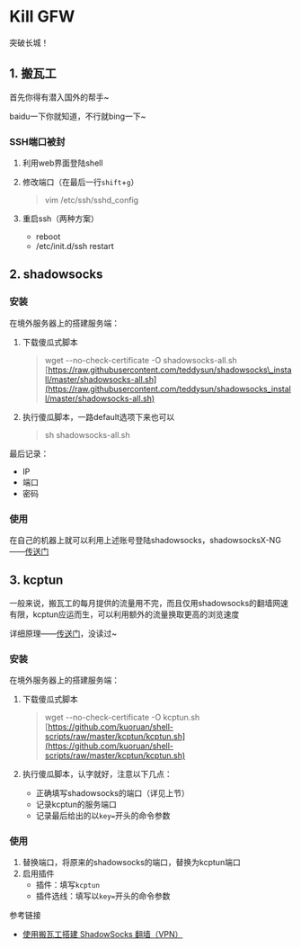 # Kill GFW

突破长城！

## 1. 搬瓦工

首先你得有潜入国外的帮手~

baidu一下你就知道，不行就bing一下~

### SSH端口被封

1. 利用web界面登陆shell
2. 修改端口（在最后一行`shift`+`g`）

   > vim /etc/ssh/sshd\_config

3. 重启ssh（两种方案）
   * reboot
   * /etc/init.d/ssh restart

## 2. shadowsocks

### 安装

在境外服务器上的搭建服务端：

1. 下载傻瓜式脚本

   > wget --no-check-certificate -O shadowsocks-all.sh [https://raw.githubusercontent.com/teddysun/shadowsocks\_install/master/shadowsocks-all.sh](https://raw.githubusercontent.com/teddysun/shadowsocks_install/master/shadowsocks-all.sh)

2. 执行傻瓜脚本，一路default选项下来也可以

   > sh shadowsocks-all.sh

最后记录：

* IP
* 端口
* 密码

### 使用

在自己的机器上就可以利用上述账号登陆shadowsocks，shadowsocksX-NG——[传送门](https://github.com/shadowsocks/ShadowsocksX-NG)

## 3. kcptun

一般来说，搬瓦工的每月提供的流量用不完，而且仅用shadowsocks的翻墙网速有限，kcptun应运而生，可以利用额外的流量换取更高的浏览速度

详细原理——[传送门](https://github.com/xtaci/kcptun)，没读过~

### 安装

在境外服务器上的搭建服务端：

1. 下载傻瓜式脚本

   > wget --no-check-certificate -O kcptun.sh [https://github.com/kuoruan/shell-scripts/raw/master/kcptun/kcptun.sh](https://github.com/kuoruan/shell-scripts/raw/master/kcptun/kcptun.sh)

2. 执行傻瓜脚本，认字就好，注意以下几点：
   * 正确填写shadowsocks的端口（详见上节）
   * 记录kcptun的服务端口
   * 记录最后给出的以`key=`开头的命令参数

### 使用

1. 替换端口，将原来的shadowsocks的端口，替换为kcptun端口
2. 启用插件
   * 插件：填写`kcptun`
   * 插件选线：填写以`key=`开头的命令参数

参考链接

* [使用搬瓦工搭建 ShadowSocks 翻墙（VPN）](https://depthlove.github.io/2019/03/29/establish-vpn-server/)

